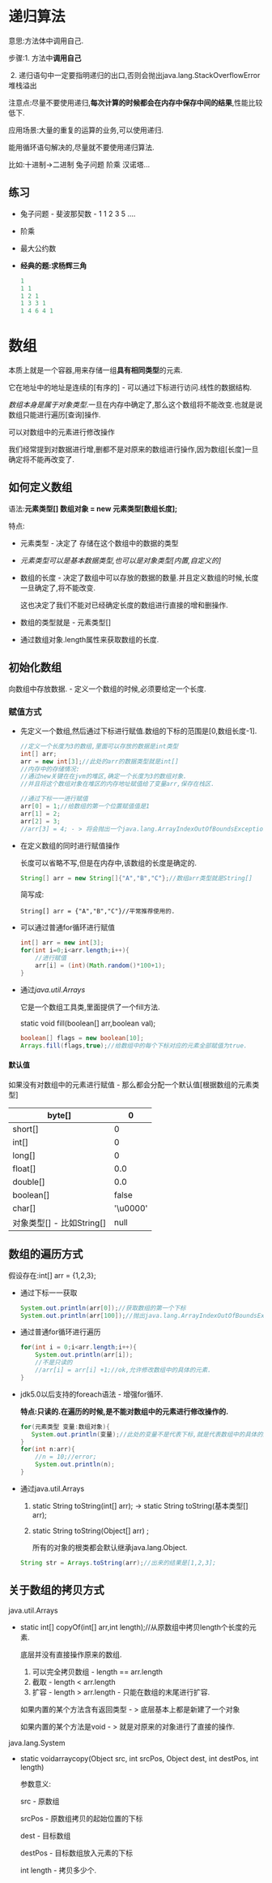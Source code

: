 # 递归算法

意思:方法体中调用自己.

步骤:1. 方法中**调用自己**

​	 2. 递归语句中一定要指明递归的出口,否则会抛出java.lang.StackOverflowError 堆栈溢出

注意点:尽量不要使用递归,**每次计算的时候都会在内存中保存中间的结果**,性能比较低下.

应用场景:大量的重复的运算的业务,可以使用递归.

能用循环语句解决的,尽量就不要使用递归算法.

比如:十进制->二进制    兔子问题    阶乘   汉诺塔...



## 练习

* 兔子问题 - 斐波那契数 - 1 1 2 3 5 ....

* 阶乘

* 最大公约数

* **经典的题:求杨辉三角**

  ~~~java
  1
  1 1
  1 2 1
  1 3 3 1
  1 4 6 4 1
  ~~~

# 数组

本质上就是一个容器,用来存储一组**具有相同类型**的元素.

它在地址中的地址是连续的[有序的] - 可以通过下标进行访问.线性的数据结构.

*数组本身是属于对象类型*.一旦在内存中确定了,那么这个数组将不能改变.也就是说数组只能进行遍历[查询]操作.

可以对数组中的元素进行修改操作

我们经常提到对数据进行增,删都不是对原来的数组进行操作,因为数组[长度]一旦确定将不能再改变了.



## 如何定义数组

语法:**元素类型[] 数组对象 = new 元素类型[数组长度];**

特点:

* 元素类型 - 决定了 存储在这个数组中的数据的类型

* *元素类型可以是基本数据类型,也可以是对象类型[内置,自定义的]*

* 数组的长度 - 决定了数组中可以存放的数据的数量.并且定义数组的时候,长度一旦确定了,将不能改变.

  这也决定了我们不能对已经确定长度的数组进行直接的增和删操作.

* 数组的类型就是 - 元素类型[]
* 通过数组对象.length属性来获取数组的长度.

## 初始化数组

向数组中存放数据. - 定义一个数组的时候,必须要给定一个长度.

### 赋值方式

* 先定义一个数组,然后通过下标进行赋值.数组的下标的范围是[0,数组长度-1].

  ~~~java
  //定义一个长度为3的数组,里面可以存放的数据是int类型
  int[] arr;
  arr = new int[3];//此处的arr的数据类型就是int[]
  //内存中的存储情况:
  //通过new关键在在jvm的堆区,确定一个长度为3的数组对象.
  //并且将这个数组对象在堆区的内存地址赋值给了变量arr,保存在栈区.
  
  //通过下标一一进行赋值
  arr[0] = 1;//给数组的第一个位置赋值值是1
  arr[1] = 2;
  arr[2] = 3;
  //arr[3] = 4; - > 将会抛出一个java.lang.ArrayIndexOutOfBoundsException数组下标越界异常.
  ~~~

* 在定义数组的同时进行赋值操作

  长度可以省略不写,但是在内存中,该数组的长度是确定的.

  ~~~java
  String[] arr = new String[]{"A","B","C"};//数组arr类型就是String[]
  ~~~

  简写成:

  ~~~jaa
  String[] arr = {"A","B","C"}//平常推荐使用的.
  ~~~

* 可以通过普通for循环进行赋值

  ~~~java
  int[] arr = new int[3];
  for(int i=0;i<arr.length;i++){
      //进行赋值
      arr[i] = (int)(Math.random()*100+1);
  }
  ~~~

* 通过*java.util.Arrays*

  它是一个数组工具类,里面提供了一个fill方法.

  static void fill(boolean[] arr,boolean val);

  ~~~java
  boolean[] flags = new boolean[10];
  Arrays.fill(flags,true);//给数组中的每个下标对应的元素全部赋值为true.
  ~~~

#### 默认值

如果没有对数组中的元素进行赋值 - 那么都会分配一个默认值[根据数组的元素类型]

| byte[]                     | 0        |
| -------------------------- | -------- |
| short[]                    | 0        |
| int[]                      | 0        |
| long[]                     | 0        |
| float[]                    | 0.0      |
| double[]                   | 0.0      |
| boolean[]                  | false    |
| char[]                     | '\u0000' |
| 对象类型[]  - 比如String[] | null     |

## 数组的遍历方式

假设存在:int[] arr = {1,2,3};

* 通过下标一一获取

  ~~~java
  System.out.println(arr[0]);//获取数组的第一个下标
  System.out.println(arr[100]);//抛出java.lang.ArrayIndexOutOfBoundsException
  ~~~

* 通过普通for循环进行遍历

  ~~~java
  for(int i = 0;i<arr.length;i++){
      System.out.println(arr[i]);
      //不是只读的
      //arr[i] = arr[i] +1;//ok,允许修改数组中的具体的元素.
  }
  ~~~

* jdk5.0以后支持的foreach语法 - 增强for循环.

  **特点:只读的.在遍历的时候,是不能对数组中的元素进行修改操作的.**

  ~~~java
  for(元素类型 变量:数组对象){
     System.out.println(变量);//此处的变量不是代表下标,就是代表数组中的具体的某个值.
  }
  for(int n:arr){
      //n = 10;//error;
      System.out.println(n);
  }
  ~~~

* 通过java.util.Arrays

  1. static String toString(int[] arr); -> static String toString(基本类型[] arr);

  2. static String toString(Object[] arr) ;

     所有的对象的根类都会默认继承java.lang.Object.

  ~~~java
  String str = Arrays.toString(arr);//出来的结果是[1,2,3];
  ~~~



## 关于数组的拷贝方式

java.util.Arrays

* static int[] copyOf(int[] arr,int length);//从原数组中拷贝length个长度的元素.

  底层并没有直接操作原来的数组.

  1. 可以完全拷贝数组 - length == arr.length
  2. 截取 - length < arr.length
  3. 扩容 - length > arr.length - 只能在数组的末尾进行扩容.

  如果内置的某个方法含有返回类型 - > 底层基本上都是新建了一个对象

  如果内置的某个方法是void - > 就是对原来的对象进行了直接的操作.



java.lang.System

* static voidarraycopy(Object src,  int srcPos, Object dest, int destPos,  int length)   

  参数意义:

  src -  原数组

  srcPos - 原数组拷贝的起始位置的下标

  dest - 目标数组

  destPos - 目标数组放入元素的下标

  int length -   拷贝多少个.





































